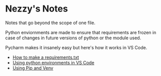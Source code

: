 # Nezzy's Notes
Notes that go beyond the scope of one file.

Python enviornments are made to ensure that requirements are frozen in case of changes in future versions of python or the module used.

Pycharm makes it insanely easy but here's how it works in VS Code.
- [How to make a requirements.txt](https://www.freecodecamp.org/news/python-requirementstxt-explained/)
- [Using python environments in VS Code](https://code.visualstudio.com/docs/python/environments#:~:text=To%20create%20local%20environments%20in,environment%20types%3A%20Venv%20or%20Conda.)
- [Using Pip and Venv](https://packaging.python.org/en/latest/guides/installing-using-pip-and-virtual-environments/)
